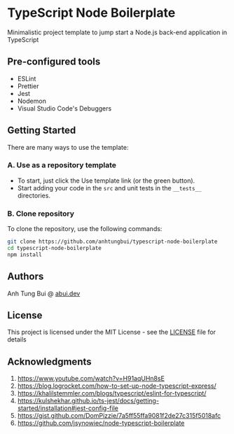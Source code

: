 # TypeScript Node Boilerplate

Minimalistic project template to jump start a Node.js back-end application in TypeScript

## Pre-configured tools

- ESLint
- Prettier
- Jest
- Nodemon
- Visual Studio Code's Debuggers

## Getting Started

There are many ways to use the template:

### A. Use as a repository template

- To start, just click the Use template link (or the green button).
- Start adding your code in the `src` and unit tests in the `__tests__` directories.

### B. Clone repository

To clone the repository, use the following commands:

```bash
git clone https://github.com/anhtungbui/typescript-node-boilerplate
cd typescript-node-boilerplate
npm install
```

## Authors

Anh Tung Bui @ [abui.dev](https://abui.dev)

## License

This project is licensed under the MIT License - see the [LICENSE](LICENSE) file for details

## Acknowledgments

1. https://www.youtube.com/watch?v=H91aqUHn8sE
2. https://blog.logrocket.com/how-to-set-up-node-typescript-express/
3. https://khalilstemmler.com/blogs/typescript/eslint-for-typescript/
4. https://kulshekhar.github.io/ts-jest/docs/getting-started/installation#jest-config-file
5. https://gist.github.com/DomPizzie/7a5ff55ffa9081f2de27c315f5018afc
6. https://github.com/jsynowiec/node-typescript-boilerplate
